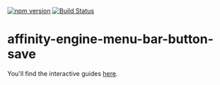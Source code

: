 [![npm version](https://badge.fury.io/js/affinity-engine-menu-bar-button-save.svg)](https://badge.fury.io/js/affinity-engine-menu-bar-button-save)
[![Build Status](https://travis-ci.org/affinity-engine/affinity-engine-menu-bar-button-save.svg?branch=master)](https://travis-ci.org/affinity-engine/affinity-engine-menu-bar-button-save)

# affinity-engine-menu-bar-button-save

You'll find the interactive guides [here](http://www.affinityengine.org/#/api/components/menu-bar/buttons/save).
